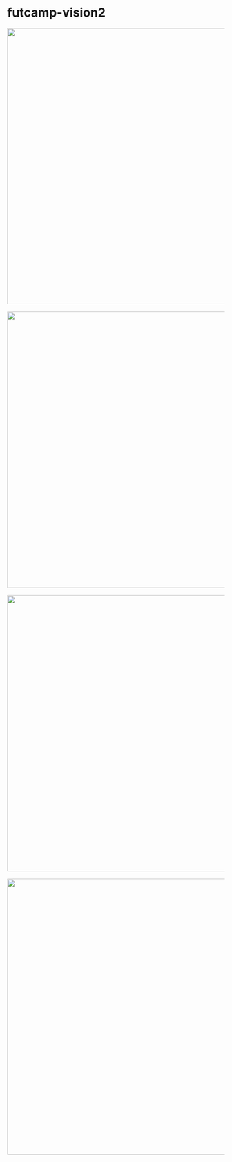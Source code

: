 # futcamp-vision2
<img src="https://b.radikal.ru/b22/1803/6d/8a94de12eed8.png" width="640" /><br><br>
<img src="https://a.radikal.ru/a21/1803/ae/f79b8c5af2d3.png" width="640" /><br><br>
<img src="https://c.radikal.ru/c18/1803/a8/7e648034a3d2.png" width="640" /><br><br>
<img src="https://d.radikal.ru/d20/1803/6d/a1b8b5428f0d.png" width="640" /><br><br>

